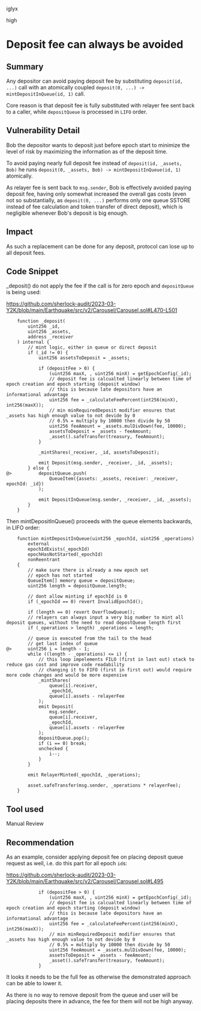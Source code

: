 iglyx

high

# Deposit fee can always be avoided

## Summary

Any depositor can avoid paying deposit fee by substituting `deposit(id, ...)` call with an atomically coupled `deposit(0, ...) -> mintDepositInQueue(id, 1)` call.

Core reason is that deposit fee is fully substituted with relayer fee sent back to a caller, while `depositQueue` is processed in `LIFO` order.

## Vulnerability Detail

Bob the depositor wants to deposit just before epoch start to minimize the level of risk by maximizing the information as of the deposit time.

To avoid paying nearly full deposit fee instead of `deposit(id, _assets, Bob)` he runs `deposit(0, _assets, Bob) -> mintDepositInQueue(id, 1)` atomically.

As relayer fee is sent back to `msg.sender`, Bob is effectively avoided paying deposit fee, having only somewhat increased the overall gas costs (even not so substantially, as `deposit(0, ...)` performs only one queue SSTORE instead of fee calculation and token transfer of direct deposit), which is negligible whenever Bob's deposit is big enough.

## Impact

As such a replacement can be done for any deposit, protocol can lose up to all deposit fees.

## Code Snippet

_deposit() do not apply the fee if the call is for zero epoch and `depositQueue` is being used:

https://github.com/sherlock-audit/2023-03-Y2K/blob/main/Earthquake/src/v2/Carousel/Carousel.sol#L470-L501

```solidity
    function _deposit(
        uint256 _id,
        uint256 _assets,
        address _receiver
    ) internal {
        // mint logic, either in queue or direct deposit
        if (_id != 0) {
            uint256 assetsToDeposit = _assets;

            if (depositFee > 0) {
                (uint256 maxX, , uint256 minX) = getEpochConfig(_id);
                // deposit fee is calcualted linearly between time of epoch creation and epoch starting (deposit window)
                // this is because late depositors have an informational advantage
                uint256 fee = _calculateFeePercent(int256(minX), int256(maxX));
                // min minRequiredDeposit modifier ensures that _assets has high enough value to not devide by 0
                // 0.5% = multiply by 10000 then divide by 50
                uint256 feeAmount = _assets.mulDivDown(fee, 10000);
                assetsToDeposit = _assets - feeAmount;
                _asset().safeTransfer(treasury, feeAmount);
            }

            _mintShares(_receiver, _id, assetsToDeposit);

            emit Deposit(msg.sender, _receiver, _id, _assets);
        } else {
@>          depositQueue.push(
                QueueItem({assets: _assets, receiver: _receiver, epochId: _id})
            );

            emit DepositInQueue(msg.sender, _receiver, _id, _assets);
        }
    }
```

Then mintDepositInQueue() proceeds with the queue elements backwards, in LIFO order:

```solidity
    function mintDepositInQueue(uint256 _epochId, uint256 _operations)
        external
        epochIdExists(_epochId)
        epochHasNotStarted(_epochId)
        nonReentrant
    {
        // make sure there is already a new epoch set
        // epoch has not started
        QueueItem[] memory queue = depositQueue;
        uint256 length = depositQueue.length;

        // dont allow minting if epochId is 0
        if (_epochId == 0) revert InvalidEpochId();

        if (length == 0) revert OverflowQueue();
        // relayers can always input a very big number to mint all deposit queues, without the need to read depostQueue length first
        if (_operations > length) _operations = length;

        // queue is executed from the tail to the head
        // get last index of queue
@>      uint256 i = length - 1;
        while ((length - _operations) <= i) {
            // this loop impelements FILO (first in last out) stack to reduce gas cost and improve code readability
            // changing it to FIFO (first in first out) would require more code changes and would be more expensive
            _mintShares(
                queue[i].receiver,
                _epochId,
                queue[i].assets - relayerFee
            );
            emit Deposit(
                msg.sender,
                queue[i].receiver,
                _epochId,
                queue[i].assets - relayerFee
            );
            depositQueue.pop();
            if (i == 0) break;
            unchecked {
                i--;
            }
        }

        emit RelayerMinted(_epochId, _operations);

        asset.safeTransfer(msg.sender, _operations * relayerFee);
    }
```

## Tool used

Manual Review

## Recommendation

As an example, consider applying deposit fee on placing deposit queue request as well, i.e. do this part for all epoch `id`s:

https://github.com/sherlock-audit/2023-03-Y2K/blob/main/Earthquake/src/v2/Carousel/Carousel.sol#L495

```solidity
            if (depositFee > 0) {
                (uint256 maxX, , uint256 minX) = getEpochConfig(_id);
                // deposit fee is calcualted linearly between time of epoch creation and epoch starting (deposit window)
                // this is because late depositors have an informational advantage
                uint256 fee = _calculateFeePercent(int256(minX), int256(maxX));
                // min minRequiredDeposit modifier ensures that _assets has high enough value to not devide by 0
                // 0.5% = multiply by 10000 then divide by 50
                uint256 feeAmount = _assets.mulDivDown(fee, 10000);
                assetsToDeposit = _assets - feeAmount;
                _asset().safeTransfer(treasury, feeAmount);
            }
```

It looks it needs to be the full fee as otherwise the demonstrated approach can be able to lower it.

As there is no way to remove deposit from the queue and user will be placing deposits there in advance, the fee for them will not be high anyway.